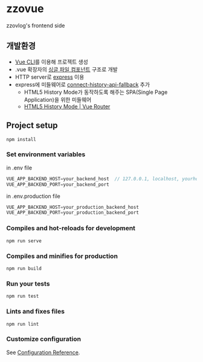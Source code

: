 # zzovue
zzovlog's frontend side

## 개발환경
* [Vue CLI](https://cli.vuejs.org/)를 이용해 프로젝트 생성
* .vue 확장자의 [싱글 파일 컴포넌트](https://kr.vuejs.org/v2/guide/single-file-components.html) 구조로 개발
* HTTP server로 [express](https://expressjs.com/ko/) 이용
* express에 미들웨어로 [connect-history-api-fallback](https://github.com/bripkens/connect-history-api-fallback) 추가
  * HTML5 History Mode가 동작하도록 해주는 SPA(Single Page Application)을 위한 미들웨어
  * [HTML5 History Mode | Vue Router](https://router.vuejs.org/guide/essentials/history-mode.html#example-server-configurations)

## Project setup
```
npm install
```

### Set environment variables
in .env file
```javascript
VUE_APP_BACKEND_HOST=your_backend_host  // 127.0.0.1, localhost, yourhostname.com
VUE_APP_BACKEND_PORT=your_backend_port
```
in .env.production file
```javascript
VUE_APP_BACKEND_HOST=your_production_backend_host
VUE_APP_BACKEND_PORT=your_production_backend_port
```

### Compiles and hot-reloads for development
```
npm run serve
```

### Compiles and minifies for production
```
npm run build
```

### Run your tests
```
npm run test
```

### Lints and fixes files
```
npm run lint
```

### Customize configuration

See [Configuration Reference](https://cli.vuejs.org/config/).
